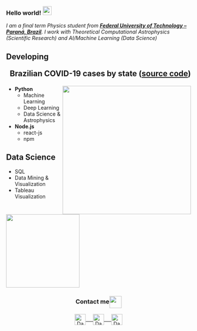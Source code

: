 ### Hello world!&nbsp;<img src="https://github.com/rajput2107/rajput2107/blob/master/Assets/Earth.gif" width="24px">
<em>I am a final term Physics student from <a href="http://portal.utfpr.edu.br/"><b>Federal University of Technology – Paraná, Brazil</b></a>. I work with Theoretical Computational Astrophysics (Scientific Research) and AI/Machine Learning (Data Science)</em>

## Developing <p align="right"> Brazilian COVID-19 cases by state ([source code](https:github.com))</p> <img align="right" src="https://i.imgur.com/cVeIZ6x.gif" width="350px"/> 
- **Python**
	- Machine Learning 
	- Deep Learning
	- Data Science & Astrophysics
- **Node.js**
	- react-js
	- npm

## Data Science 
- SQL
- Data Mining & Visualization
- Tableau Visualization


## <img align="center" src="https://raw.githubusercontent.com/rajput2107/rajput2107/master/Assets/Developer.gif" width="200px"/>

<div align="center">
  <h3 align="center">Contact me<img align="center" src="https://github.com/rajput2107/rajput2107/blob/master/Assets/Handshake.gif" height="33px" /></h3> 
</div>
<p align="center">
 <a href="https://www.linkedin.com/in/danielmarostica/" target="blank">
  <img align="center" alt="Daniel's LinkedIn" width="30px" src="https://www.vectorlogo.zone/logos/linkedin/linkedin-icon.svg" /> &nbsp; &nbsp;
 </a>
 <a href="https://twitter.com/marostiken" target="blank">
  <img align="center" alt="Daniel's Twitter" width="30px" src="https://www.vectorlogo.zone/logos/twitter/twitter-official.svg" /> &nbsp; &nbsp;
 </a>
 <a href="https://medium.com/@danielmkeras" target="blank">
  <img align="center" alt="Daniel's Twitter" width="30px" src="https://www.vectorlogo.zone/logos/medium/medium-tile.svg" />
 </a> 
</p>
